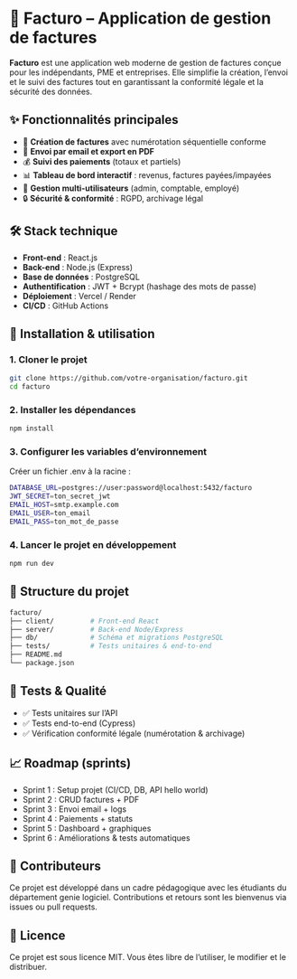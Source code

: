 # 📌 Facturo – Application de gestion de factures

**Facturo** est une application web moderne de gestion de factures conçue pour les indépendants, PME et entreprises. Elle simplifie la création, l’envoi et le suivi des factures tout en garantissant la conformité légale et la sécurité des données.

## ✨ Fonctionnalités principales
- 🧾 **Création de factures** avec numérotation séquentielle conforme  
- 📧 **Envoi par email et export en PDF**  
- 💰 **Suivi des paiements** (totaux et partiels)  
- 📊 **Tableau de bord interactif** : revenus, factures payées/impayées  
- 👥 **Gestion multi-utilisateurs** (admin, comptable, employé)  
- 🔒 **Sécurité & conformité** : RGPD, archivage légal  

## 🛠️ Stack technique
- **Front-end** : React.js  
- **Back-end** : Node.js (Express)  
- **Base de données** : PostgreSQL  
- **Authentification** : JWT + Bcrypt (hashage des mots de passe)  
- **Déploiement** : Vercel / Render  
- **CI/CD** : GitHub Actions  

## 🚀 Installation & utilisation

### 1. Cloner le projet
```bash
git clone https://github.com/votre-organisation/facturo.git
cd facturo
```

### 2. Installer les dépendances
```bash
npm install
```
### 3. Configurer les variables d’environnement
Créer un fichier .env à la racine :
```bash
DATABASE_URL=postgres://user:password@localhost:5432/facturo
JWT_SECRET=ton_secret_jwt
EMAIL_HOST=smtp.example.com
EMAIL_USER=ton_email
EMAIL_PASS=ton_mot_de_passe
```
### 4. Lancer le projet en développement
```bash
npm run dev
```

## 📂 Structure du projet
```bash
facturo/
├── client/         # Front-end React
├── server/         # Back-end Node/Express
├── db/             # Schéma et migrations PostgreSQL
├── tests/          # Tests unitaires & end-to-end
├── README.md
└── package.json
```
## 🧪 Tests & Qualité
- ✅ Tests unitaires sur l’API
- ✅ Tests end-to-end (Cypress)
- ✅ Vérification conformité légale (numérotation & archivage)

## 📈 Roadmap (sprints)
- Sprint 1 : Setup projet (CI/CD, DB, API hello world)
- Sprint 2 : CRUD factures + PDF
- Sprint 3 : Envoi email + logs
- Sprint 4 : Paiements + statuts
- Sprint 5 : Dashboard + graphiques
- Sprint 6 : Améliorations & tests automatiques

## 👥 Contributeurs
Ce projet est développé dans un cadre pédagogique avec les étudiants du département genie logiciel.
Contributions et retours sont les bienvenus via issues ou pull requests.

## 📄 Licence
Ce projet est sous licence MIT. Vous êtes libre de l’utiliser, le modifier et le distribuer.

